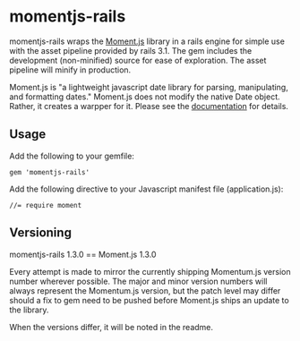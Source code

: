 # momentjs-rails

momentjs-rails wraps the [Moment.js](http://momentjs.com/) library in a rails engine for simple
use with the asset pipeline provided by rails 3.1. The gem includes the development (non-minified)
source for ease of exploration. The asset pipeline will minify in production.

Moment.js is "a lightweight javascript date library for parsing, manipulating, and formatting dates."
Moment.js does not modify the native Date object. Rather, it creates a warpper for it. Please see the
[documentation](http://momentjs.com/docs/) for details.

## Usage

Add the following to your gemfile:

    gem 'momentjs-rails'

Add the following directive to your Javascript manifest file (application.js):

    //= require moment

## Versioning

momentjs-rails 1.3.0 == Moment.js 1.3.0

Every attempt is made to mirror the currently shipping Momentum.js version number wherever possible.
The major and minor version numbers will always represent the Momentum.js version, but the patch level
may differ should a fix to gem need to be pushed before Moment.js ships an update to the library.

When the versions differ, it will be noted in the readme.

